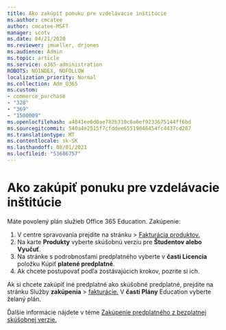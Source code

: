```yaml
---
title: Ako zakúpiť ponuku pre vzdelávacie inštitúcie
ms.author: cmcatee
author: cmcatee-MSFT
manager: scotv
ms.date: 04/21/2020
ms.reviewer: jmueller, drjones
ms.audience: Admin
ms.topic: article
ms.service: o365-administration
ROBOTS: NOINDEX, NOFOLLOW
localization_priority: Normal
ms.collection: Adm_O365
ms.custom:
- commerce_purchase
- "328"
- "369"
- "1500009"
ms.openlocfilehash: a4841ee6d0ae782b310c6a6ef9233675144ff6bd
ms.sourcegitcommit: 540a4e2515f7cfddee65519046454fc4437cd287
ms.translationtype: MT
ms.contentlocale: sk-SK
ms.lasthandoff: 08/01/2021
ms.locfileid: "53686757"
---
```

# <a name="how-to-purchase-an-education-offer"></a>Ako zakúpiť ponuku pre vzdelávacie inštitúcie

Máte povolený plán služieb Office 365 Education. Zakúpenie:
  
1. V centre spravovania prejdite  na stránku \> [Fakturácia produktov.](https://go.microsoft.com/fwlink/p/?linkid=842054)
2. Na karte **Produkty** vyberte skúšobnú verziu pre **Študentov alebo Vyučuť**.
3. Na stránke s podrobnosťami predplatného vyberte v **časti Licencia** položku Kúpiť **platené predplatné**.
4. Ak chcete postupovať podľa zostávajúcich krokov, pozrite si ich.

Ak si chcete zakúpiť iné predplatné ako skúšobné predplatné, prejdite na stránku Služby **zakúpenia** \> [fakturácie.](https://go.microsoft.com/fwlink/p/?linkid=868433) V **časti Plány** Education vyberte želaný plán.

Ďalšie informácie nájdete v téme [Zakúpenie predplatného z bezplatnej skúšobnej verzie.](/microsoft-365/commerce/try-or-buy-microsoft-365#buy-a-subscription-from-your-free-trial)